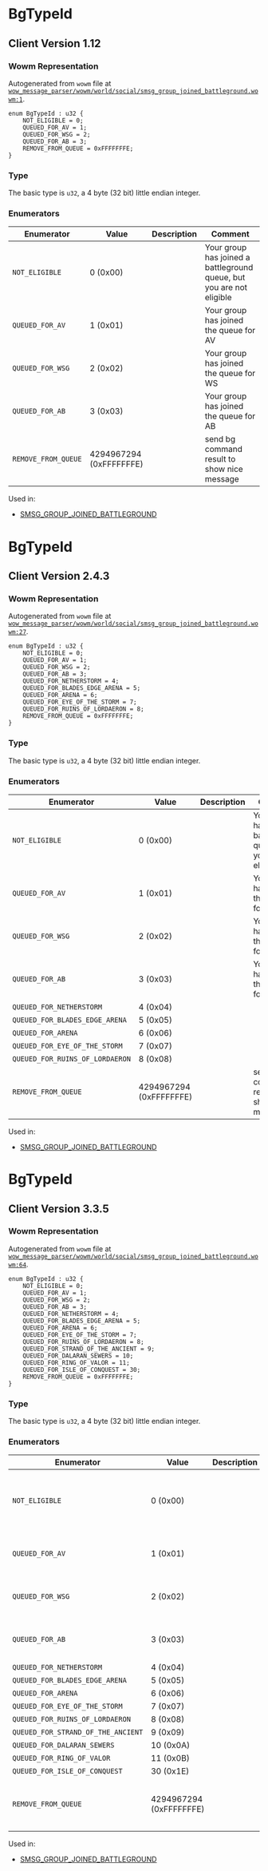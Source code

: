 # BgTypeId

## Client Version 1.12

### Wowm Representation

Autogenerated from `wowm` file at [`wow_message_parser/wowm/world/social/smsg_group_joined_battleground.wowm:1`](https://github.com/gtker/wow_messages/tree/main/wow_message_parser/wowm/world/social/smsg_group_joined_battleground.wowm#L1).

```rust,ignore
enum BgTypeId : u32 {
    NOT_ELIGIBLE = 0;
    QUEUED_FOR_AV = 1;
    QUEUED_FOR_WSG = 2;
    QUEUED_FOR_AB = 3;
    REMOVE_FROM_QUEUE = 0xFFFFFFFE;
}
```
### Type
The basic type is `u32`, a 4 byte (32 bit) little endian integer.
### Enumerators
| Enumerator | Value  | Description | Comment |
| --------- | -------- | ----------- | ------- |
| `NOT_ELIGIBLE` | 0 (0x00) |  | Your group has joined a battleground queue, but you are not eligible |
| `QUEUED_FOR_AV` | 1 (0x01) |  | Your group has joined the queue for AV |
| `QUEUED_FOR_WSG` | 2 (0x02) |  | Your group has joined the queue for WS |
| `QUEUED_FOR_AB` | 3 (0x03) |  | Your group has joined the queue for AB |
| `REMOVE_FROM_QUEUE` | 4294967294 (0xFFFFFFFE) |  | send bg command result to show nice message |

Used in:
* [SMSG_GROUP_JOINED_BATTLEGROUND](smsg_group_joined_battleground.md)

# BgTypeId

## Client Version 2.4.3

### Wowm Representation

Autogenerated from `wowm` file at [`wow_message_parser/wowm/world/social/smsg_group_joined_battleground.wowm:27`](https://github.com/gtker/wow_messages/tree/main/wow_message_parser/wowm/world/social/smsg_group_joined_battleground.wowm#L27).

```rust,ignore
enum BgTypeId : u32 {
    NOT_ELIGIBLE = 0;
    QUEUED_FOR_AV = 1;
    QUEUED_FOR_WSG = 2;
    QUEUED_FOR_AB = 3;
    QUEUED_FOR_NETHERSTORM = 4;
    QUEUED_FOR_BLADES_EDGE_ARENA = 5;
    QUEUED_FOR_ARENA = 6;
    QUEUED_FOR_EYE_OF_THE_STORM = 7;
    QUEUED_FOR_RUINS_OF_LORDAERON = 8;
    REMOVE_FROM_QUEUE = 0xFFFFFFFE;
}
```
### Type
The basic type is `u32`, a 4 byte (32 bit) little endian integer.
### Enumerators
| Enumerator | Value  | Description | Comment |
| --------- | -------- | ----------- | ------- |
| `NOT_ELIGIBLE` | 0 (0x00) |  | Your group has joined a battleground queue, but you are not eligible |
| `QUEUED_FOR_AV` | 1 (0x01) |  | Your group has joined the queue for AV |
| `QUEUED_FOR_WSG` | 2 (0x02) |  | Your group has joined the queue for WS |
| `QUEUED_FOR_AB` | 3 (0x03) |  | Your group has joined the queue for AB |
| `QUEUED_FOR_NETHERSTORM` | 4 (0x04) |  |  |
| `QUEUED_FOR_BLADES_EDGE_ARENA` | 5 (0x05) |  |  |
| `QUEUED_FOR_ARENA` | 6 (0x06) |  |  |
| `QUEUED_FOR_EYE_OF_THE_STORM` | 7 (0x07) |  |  |
| `QUEUED_FOR_RUINS_OF_LORDAERON` | 8 (0x08) |  |  |
| `REMOVE_FROM_QUEUE` | 4294967294 (0xFFFFFFFE) |  | send bg command result to show nice message |

Used in:
* [SMSG_GROUP_JOINED_BATTLEGROUND](smsg_group_joined_battleground.md)

# BgTypeId

## Client Version 3.3.5

### Wowm Representation

Autogenerated from `wowm` file at [`wow_message_parser/wowm/world/social/smsg_group_joined_battleground.wowm:64`](https://github.com/gtker/wow_messages/tree/main/wow_message_parser/wowm/world/social/smsg_group_joined_battleground.wowm#L64).

```rust,ignore
enum BgTypeId : u32 {
    NOT_ELIGIBLE = 0;
    QUEUED_FOR_AV = 1;
    QUEUED_FOR_WSG = 2;
    QUEUED_FOR_AB = 3;
    QUEUED_FOR_NETHERSTORM = 4;
    QUEUED_FOR_BLADES_EDGE_ARENA = 5;
    QUEUED_FOR_ARENA = 6;
    QUEUED_FOR_EYE_OF_THE_STORM = 7;
    QUEUED_FOR_RUINS_OF_LORDAERON = 8;
    QUEUED_FOR_STRAND_OF_THE_ANCIENT = 9;
    QUEUED_FOR_DALARAN_SEWERS = 10;
    QUEUED_FOR_RING_OF_VALOR = 11;
    QUEUED_FOR_ISLE_OF_CONQUEST = 30;
    REMOVE_FROM_QUEUE = 0xFFFFFFFE;
}
```
### Type
The basic type is `u32`, a 4 byte (32 bit) little endian integer.
### Enumerators
| Enumerator | Value  | Description | Comment |
| --------- | -------- | ----------- | ------- |
| `NOT_ELIGIBLE` | 0 (0x00) |  | Your group has joined a battleground queue, but you are not eligible |
| `QUEUED_FOR_AV` | 1 (0x01) |  | Your group has joined the queue for AV |
| `QUEUED_FOR_WSG` | 2 (0x02) |  | Your group has joined the queue for WS |
| `QUEUED_FOR_AB` | 3 (0x03) |  | Your group has joined the queue for AB |
| `QUEUED_FOR_NETHERSTORM` | 4 (0x04) |  |  |
| `QUEUED_FOR_BLADES_EDGE_ARENA` | 5 (0x05) |  |  |
| `QUEUED_FOR_ARENA` | 6 (0x06) |  |  |
| `QUEUED_FOR_EYE_OF_THE_STORM` | 7 (0x07) |  |  |
| `QUEUED_FOR_RUINS_OF_LORDAERON` | 8 (0x08) |  |  |
| `QUEUED_FOR_STRAND_OF_THE_ANCIENT` | 9 (0x09) |  |  |
| `QUEUED_FOR_DALARAN_SEWERS` | 10 (0x0A) |  |  |
| `QUEUED_FOR_RING_OF_VALOR` | 11 (0x0B) |  |  |
| `QUEUED_FOR_ISLE_OF_CONQUEST` | 30 (0x1E) |  |  |
| `REMOVE_FROM_QUEUE` | 4294967294 (0xFFFFFFFE) |  | send bg command result to show nice message |

Used in:
* [SMSG_GROUP_JOINED_BATTLEGROUND](smsg_group_joined_battleground.md)

